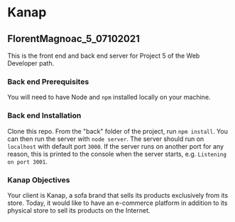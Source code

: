 # Kanap #

## FlorentMagnoac_5_07102021 ##

This is the front end and back end server for Project 5 of the Web Developer path.

### Back end Prerequisites ###

You will need to have Node and `npm` installed locally on your machine.

### Back end Installation ###

Clone this repo. From the "back" folder of the project, run `npm install`. You 
can then run the server with `node server`. 
The server should run on `localhost` with default port `3000`. If the
server runs on another port for any reason, this is printed to the
console when the server starts, e.g. `Listening on port 3001`.

### Kanap Objectives ###
Your client is Kanap, a sofa brand that sells its products exclusively from its store. 
Today, it would like to have an e-commerce platform in addition to its physical store to sell its products on the Internet.

